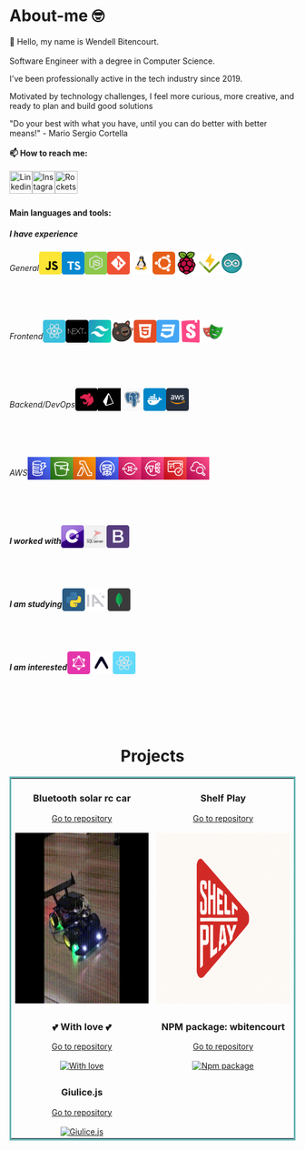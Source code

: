 # About-me 🤓

👋 Hello, my name is Wendell Bitencourt.
<br/>
<br/>
Software Engineer with a degree in Computer Science.

I've been professionally active in the tech industry since 2019.

Motivated by technology challenges, I feel more curious, more creative, and ready to plan and build good solutions

"Do your best with what you have, until you can do better with better means!" - Mario Sergio Cortella
<br>
<br/>
**📫 How to reach me:**
<br/>
<br/>
<a href="https://www.linkedin.com/in/wendell-bitencourt/" target="blank"><img title="Linkedin" align="left" height="40" width="40" src="https://cdn-icons-png.flaticon.com/512/145/145807.png"></a>
<a href="https://www.instagram.com/wbitencourt.dev/" target="blank"><img title="Instagram" align="left" height="40" width="40" src="https://cdn-icons-png.flaticon.com/512/3955/3955024.png"></a>
<a href="https://app.rocketseat.com.br/me/wendell-bitencourt" target="blank"><img title="Rocketseat" align="left" height="40" width="40" src="https://github.com/user-attachments/assets/babeefc0-60bc-45ec-8f6a-50b083cfb9b9"></a>
<br/>
<br/>
<br/>

**Main languages and tools:**

<h5>I have experience</h6>

<div style="display: flex;">
    <h6>General</h6>
    <div style="display: flex;">
        <a href="https://www.javascript.com/" target="blank"><img title="Javascript" align="left" height="40" width="40" src="images/javascript.svg"></a>
        <a href="https://www.typescriptlang.org/" target="blank"><img title="Typescript" align="left" height="40" width="40" src="images/typescript.svg"></a>
        <a href="https://nodejs.org/en/" target="blank"><img title="Node.js" align="left" height="40" width="40" src="images/nodejs.svg"></a>
        <a href="https://git-scm.com/" target="blank"><img title="Git" align="left" height="40" width="40" src="images/git.svg"></a>
    </div>
    <br/>
    <br/>
    <br/>
    <div style="display: flex;">
        <a href="https://www.linuxfoundation.org" target="blank"><img title="Linux" align="left" height="40" width="40" src="images/linux.svg"></a>
        <a href="https://www.ubuntu.com" target="blank"><img title="Ubuntu" align="left" height="40" width="40" src="images/ubuntu.svg"></a>
        <a href="https://www.raspberrypi.com/" target="blank"><img title="Raspberry Pi" align="left" height="40" width="40" src="images/raspberry-pi.svg"></a>
        <a href="https://vitest.dev" target="blank"><img title="Vitest" align="left" height="40" width="40" src="images/vitest.svg"></a>
    </div>
    <br/>
    <br/>
    <br/>
    <div style="display: flex;">
        <a href="https://www.arduino.cc/" target="blank"><img title="Arduino" align="left" height="40" width="40" src="images/arduino.svg"></a>
    </div>
</div>
<br/>
<br/>
<br/>
<div style="display: flex;">
    <h6>Frontend</h6>
    <div style="display: flex;">
        <a href="https://reactjs.org/" target="blank"><img title="React" align="left" height="40" width="40" src="images/react.svg"></a>
        <a href="https://nextjs.org/" target="blank"><img title="Next.js" align="left" height="40" width="40" src="images/nextjs.svg"></a>
        <a href="https://tailwindcss.com/" target="blank"><img title="Tailwind" align="left" height="40" width="40" src="images/tailwind.svg"></a>
        <a href="https://zustand-demo.pmnd.rs/" target="blank"><img title="Zustand" align="left" height="40" width="40" src="images/zustand.png"></a>
    </div>
    <br/>
    <br/>
    <br/>
    <div style="display: flex;">
        <a href="https://www.w3.org/html/" target="blank"><img title="HTML5" align="left" height="40" width="40" src="images/html5.svg"></a>
        <a href="https://www.w3.org/Style/CSS/Overview.en.html" target="blank"><img title="CSS3" align="left" height="40" width="40" src="images/css3.svg"></a>
        <a href="https://storybook.js.org/" target="blank"><img title="Storybook" align="left" height="40" width="40" width="40" src="images/storybook.svg"></a>
        <a href="https://playwright.dev" target="blank"><img title="Playwright" align="left" height="40" width="40" src="images/playwright.svg"></a> 
    </div>
</div>
<br/>
<br/>
<br/>
<div style="display: flex;">
    <h6>Backend/DevOps</h6>
    <div style="display: flex;">
        <a href="https://nestjs.com/" target="blank"><img title="Nest.js" align="left" height="40" width="40" src="images/nestjs.svg"></a>
        <a href="https://www.prisma.io/" target="blank"><img title="Prisma" align="left" height="40" width="40" src="images/prisma.svg"></a>
        <a href="https://www.postgresql.org/" target="blank"><img title="Postgresql" align="left" height="40" width="40" src="images/postgresql.svg"></a>
        <a href="https://www.docker.com/" target="blank"><img title="Docker" align="left" height="40" width="40" src="images/docker.svg"></a>
    </div>
    <br/>
    <br/>
    <br/>
    <div style="display: flex;">
        <a href="https://aws.amazon.com/" target="blank"><img title="AWS" align="left" height="40" width="40" src="images/aws.svg"></a>
    </div>
</div>
<br/>
<br/>
<br/>
<div style="display: flex;">
    <h6>AWS</h6>
    <div style="display: flex;">
        <a href="https://aws.amazon.com/pt/dynamodb" target="blank"><img title="DynamoDb" align="left" height="40" width="40" src="images/dynamodb.svg"></a>
        <a href="https://aws.amazon.com/pt/s3" target="blank"><img title="S3 Bucket" align="left" height="40" width="40" src="images/s3.svg"></a>
        <a href="https://aws.amazon.com/pt/lambda" target="blank"><img title="Lambda" align="left" height="40" width="40" src="images/lambda.svg"></a>
        <a href="https://aws.amazon.com/pt/ses" target="blank"><img title="SES" align="left" height="40" width="40" src="images/ses.svg"></a>
    </div>
    <br/>
    <br/>
    <br/>
    <div style="display: flex;">
        <a href="https://aws.amazon.com/pt/sqs" target="blank"><img title="SQS" align="left" height="40" width="40" src="images/sqs.svg"></a>
        <a href="https://aws.amazon.com/pt/sns" target="blank"><img title="SNS" align="left" height="40" width="40" src="images/sns.svg"></a>
        <a href="https://aws.amazon.com/pt/cognito" target="blank"><img title="Cognito" align="left" height="40" width="40" src="images/cognito.svg"></a>
        <a href="https://aws.amazon.com/pt/cloudwatch" target="blank"><img title="Cloud Watch" align="left" height="40" width="40" src="images/cloud-watch.svg"></a>
    </div>
</div>
<br/>
<br/>
<br/>
<div style="display: flex;">
    <h5>I worked with</h6>
    <a href="https://learn.microsoft.com/en-us/dotnet/csharp/" target="blank"><img title="C#" align="left" height="40" width="40" src="images/csharp.svg"></a>
    <a href="https://www.microsoft.com/en-us/sql-server/" target="blank"><img title="SQL Server" align="left" height="40" width="40" src="images/sqlserver.svg"></a>
    <a href="https://getbootstrap.com/" target="blank"><img title="Bootstrap" align="left" height="40" width="40" src="images/bootstrap.svg"></a> 
</div>
<br/>
<br/>
<br/>
<div style="display: flex;">
    <h5>I am studying</h6>
    <a href="https://www.python.org/" target="blank"><img title="Python" align="left" height="40" width="40" src="images/python.svg"></a>
    <a href="https://app.rocketseat.com.br/journey/inteligencia-artificial/contents" target="blank"><img title="IA" align="left" height="40" width="40" src="images/ia.svg"></a>
    <a href="https://www.mongodb.com/" target="blank"><img title="MongoDB" align="left" height="40" width="40" src="images/mongodb.svg"></a>
</div>
<br/>
<br/>
<br/>
<div style="display: flex;">
    <h5>I am interested</h6>
    <a href="https://graphql.org/" target="blank"><img title="Graphql" align="left" height="40" width="40" src="images/graphql.svg"></a>
    <a href="https://expo.dev" target="blank"><img title="Expo" align="left" height="40" width="40" src="images/expo.svg"></a>
    <a href="https://reactnative.dev/" target="blank"><img title="React Native" align="left" height="40" width="40" src="images/reactnative.svg"></a>
</div>
<br/>
<br/>
<br/>
<br/>
<h1 align="center">Projects</h1>

<table bordercolor="#66b2b2" align="center">
    <tr>
        <td width="50%" valign="top" align="center">           
            <h3 align="center">Bluetooth solar rc car</h3>        
            <a align="center" valign="center" target="_blank" height="15px" href="https://github.com/WBitencourt/bluetooth-solar-rc-car">
                <span>Go to repository</span>
            </a>   
            <br />  
            <br /> 
            <a align="center" valign="center" href="https://github.com/WBitencourt/bluetooth-solar-rc-car">
                <img src="images/RemoteCar_bluetooth3.gif" height="300px" alt="Remote car bluetooth"/>
            </a>
        </td>    
        <td width="50%" valign="top" align="center">           
            <h3 align="center">Shelf Play</h3>         
            <a align="center" valign="center" target="_blank" href="https://github.com/WBitencourt/shelf-play-front-end">
                <span>Go to repository</span>
            </a>    
            <br />  
            <br />  
            <a align="center" valign="center" href="https://github.com/WBitencourt/shelf-play-front-end">
                <img src="images/shelf-play-logo.png" height="300px" alt="Shelf play"/>
            </a>
        </td>  
    </tr>
    <tr>
        <td width="50%" valign="top" align="center">           
            <h3 align="center">💕 With love 💕</h3>  
            <a align="center" valign="center" target="_blank" href="https://github.com/WBitencourt/with-love">
                <span>Go to repository</span>
            </a>  
            <br />  
            <br />
            <a align="center" valign="center" href="https://github.com/WBitencourt/with-love">
                <img src="https://github.com/user-attachments/assets/adee83dd-cec1-4cc5-ad19-ee9023bc3f9f" height="300px" alt="With love"/>
            </a>  
        </td>  
        <td width="50%" valign="top" align="center">           
            <h3 align="center">NPM package: wbitencourt</h3>    
            <a align="center" valign="center" target="_blank" href="https://github.com/WBitencourt/npm-wbitencourt">
                <span>Go to repository</span>
            </a>
            <br />  
            <br /> 
            <a align="center" valign="center" href="https://www.npmjs.com/package/wbitencourt">
                <img src="https://github.com/user-attachments/assets/a1eb1a07-d406-446e-b017-50fd4be36df4" height="300px" alt="Npm package"/>
            </a>  
        </td>  
    </tr>
    <tr>
        <td width="50%" valign="top" align="center">     
                    <h3 align="center">Giulice.js</h3>  
            <a align="center" valign="center" target="_blank" href="https://github.com/WBitencourt/giulice.js">
                <span>Go to repository</span>
            </a> 
            <br />  
            <br />  
            <a align="center" valign="center" href="https://github.com/WBitencourt/giulice.js">
                <img src="https://github.com/user-attachments/assets/d002ccf7-b914-4cdb-9329-f98ff30b55d8" height="300px" alt="Giulice.js"/>
            </a>   
        </td>  
        <td width="50%" valign="top" align="center">             
        </td>  
    </tr>
</table>
